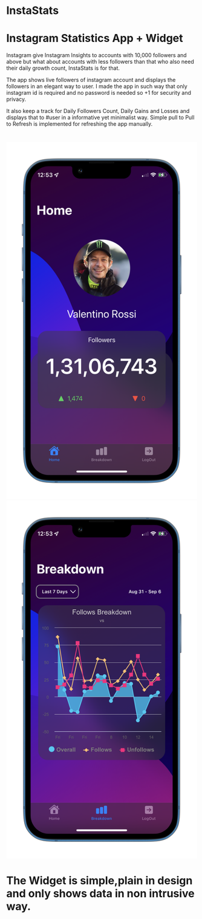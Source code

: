 # InstaStats
# Instagram Statistics App + Widget

Instagram give Instagram Insights to accounts with 10,000 followers and above but what about accounts with less followers than that who also need their daily growth count, InstaStats is for that.

The app shows live followers of instagram account and displays the followers in an elegant way to user. I made the app in such way that only instagram id is required and no password is needed so +1 for security and privacy.

It also keep a track for Daily Followers Count, Daily Gains and Losses and displays that to #user in a informative yet minimalist way. Simple pull to Pull to Refresh is implemented for refreshing the app manually.

#
![Image](/InstaStats_HomeView.png)
![Image](/InstaStats_LogView.png)
#

# The Widget is simple,plain in design and only shows data in non intrusive way.
